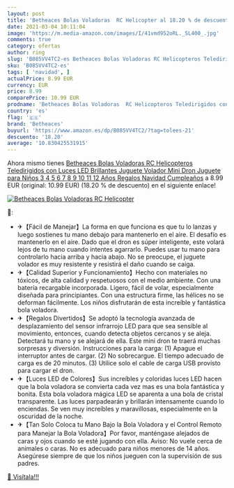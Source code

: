 ```yaml
---
layout: post
title: 'Betheaces Bolas Voladoras  RC Helicopter al 18.20 % de descuento'
date: 2021-03-04 10:11:04
image: 'https://m.media-amazon.com/images/I/41vmd952oRL._SL400_.jpg'
comments: true
category: ofertas
author: ring
slug: 'B085VV4TC2-es Betheaces Bolas Voladoras RC Helicopteros Teledirigidos...'
sku: 'B085VV4TC2-es'
tags: [ 'navidad', ]
actualPrice: 8.99 EUR
currency: EUR
price: 8.99
comparePrice: 10.99 EUR
prodname: 'Betheaces Bolas Voladoras  RC Helicopteros Teledirigidos con Luces LED Brillantes  Juguete Volador Mini Dron Juguete para Niños 3 4 5 6 7 8 9 10 11 12 Años Regalos Navidad Cumpleaños'
country: 'es'
flag: '🇪🇸'
brand: 'Betheaces'
buyurl: 'https://www.amazon.es/dp/B085VV4TC2/?tag=tolees-21'
descuento: '18.20'
average: '10.830425531915'
---
```


Ahora mismo tienes [Betheaces Bolas Voladoras  RC Helicopteros Teledirigidos con Luces LED Brillantes  Juguete Volador Mini Dron Juguete para Niños 3 4 5 6 7 8 9 10 11 12 Años Regalos Navidad Cumpleaños](https://www.amazon.es/dp/B085VV4TC2/?tag=tolees-21) a 8.99 EUR (original: 10.99 EUR) (18.20 %  de descuento) en el siguiente enlace!

[![Betheaces Bolas Voladoras  RC Helicopter](https://m.media-amazon.com/images/I/41vmd952oRL._SL400_.jpg)](https://www.amazon.es/dp/B085VV4TC2/?tag=tolees-21)

🔎:

- ✈【Fácil de Manejar】La forma en que funciona es que tu lo lanzas y luego sostienes tu mano debajo para mantenerlo en el aire. El desafío es mantenerlo en el aire. Dado que el dron es súper inteligente, este volará lejos de tu mano cuando intentes agarrarlo. Puedes usar tu mano para controlarlo hacia arriba y hacia abajo. No se preocupe, el juguete volador es muy resistente y resistirá el daño cuando se caiga.
- ✈【Calidad Superior y Funcionamiento】Hecho con materiales no tóxicos, de alta calidad y respetuosos con el medio ambiente. Con una batería recargable incorporada. Ligero, fácil de volar, especialmente diseñada para principiantes. Con una estructura firme, las hélices no se deforman fácilmente. Los niños disfrutarán de esta increíble y fantástica bola voladora.
- ✈【Regalos Divertidos】Se adoptó la tecnología avanzada de desplazamiento del sensor infrarrojo LED para que sea sensible al movimiento, entonces, cuando detecta objetos cercanos y se aleja. Detectará tu mano y se alejará de ella. Este mini dron te traerá muchas sorpresas y diversión. Instrucciones para la carga: (1) Apague el interruptor antes de cargar. (2) No sobrecargue. El tiempo adecuado de carga es de 20 minutos. (3) Utilice solo el cable de carga USB provisto para cargar el dron.
- ✈【Luces LED de Colores】Sus increíbles y coloridas luces LED hacen que la bola voladora se convierta cada vez mas es una bola fantástica y bonita. Esta bola voladora mágica LED se aparenta a una bola de cristal transparente. Las luces parpadearán y brillarán intensamente cuando lo enciendas. Se ven muy increíbles y maravillosas, especialmente en la oscuridad de la noche.
- ✈【Tan Solo Coloca tu Mano Bajo la Bola Voladora y el Control Remoto para Manejar la Bola Voladora】Por favor, manténgase alejados de caras y ojos cuando se esté jugando con ella. Aviso: No vuele cerca de animales o caras. No es adecuado para niños menores de 14 años. Asegúrese siempre de que los niños jueguen con la supervisión de sus padres.

[🛒 Visítala!!!](https://www.amazon.es/dp/B085VV4TC2/?tag=tolees-21)
